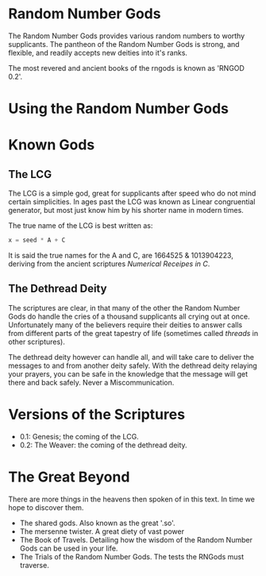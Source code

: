 Random Number Gods
==================

The Random Number Gods provides various random numbers to worthy supplicants.
The pantheon of the Random Number Gods is strong, and flexible, and readily
accepts new deities into it's ranks.

The most revered and ancient books of the rngods is known as 'RNGOD 0.2'.

Using the Random Number Gods
============================

Known Gods
==========

The LCG
-------

The LCG is a simple god, great for supplicants after speed who do not mind
certain simplicities.  In ages past the LCG was known as Linear congruential
generator, but most just know him by his shorter name in modern times.

The true name of the LCG is best written as:
```c
x = seed * A + C
```

It is said the true names for the A and C, are 1664525 & 1013904223, deriving
from the ancient scriptures _Numerical Receipes in C_.

The Dethread Deity
------------------

The scriptures are clear, in that many of the other the Random Number Gods do
handle the cries of a thousand supplicants all crying out at once.
Unfortunately many of the believers require their deities to answer calls from
different parts of the great tapestry of life (sometimes called _threads_ in
other scriptures).

The dethread deity however can handle all, and will take care to deliver the
messages to and from another deity safely.  With the dethread deity relaying
your prayers, you can be safe in the knowledge that the message will get there
and back safely.  Never a Miscommunication.


Versions of the Scriptures
==========================

 - 0.1: Genesis; the coming of the LCG.
 - 0.2: The Weaver: the coming of the dethread deity.

The Great Beyond
================

There are more things in the heavens then spoken of in this text.  In time we
hope to discover them. 
 
 - The shared gods.  Also known as the great '.so'.
 - The mersenne twister.  A great diety of vast power
 - The Book of Travels.  Detailing how the wisdom of the Random Number Gods
 can be used in your life.
 - The Trials of the Random Number Gods.  The tests the RNGods must traverse.

